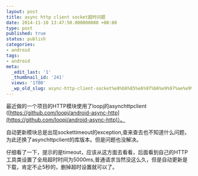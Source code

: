 ```yaml
---
layout: post
title: async http client socket超时问题
date: 2014-11-10 13:47:50.000000000 +08:00
type: post
published: true
status: publish
categories:
- android
tags:
- android
meta:
  _edit_last: '1'
  _thumbnail_id: '241'
  views: '1700'
  _wp_old_slug: async-http-client-socket%e8%b6%85%e6%97%b6%e9%97%ae%e9%a2%98
---
```

最近做的一个项目的HTTP模块使用了loopj的asynchttpclient ([https://github.com/loopj/android-async-http](https://github.com/loopj/android-async-http)）。

自动更新模块总是出现sockettimeout的exception,查来查去也不知道什么问题，为此还换了asynchttpclient的库版本。但是问题也没解决。

仔细看了一下，提示的是timeout，应该从这方面去看看，后面看到自己的HTTP工具类设置了全局超时时间为5000ms,普通请求当然没这么久，但是自动更新是下载，肯定不止5秒的，删掉超时设置就可以了。